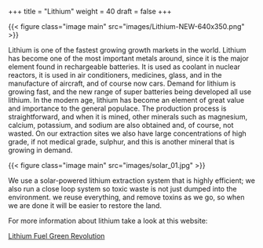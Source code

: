 +++
title = "Lithium"
weight = 40
draft = false
+++

{{< figure class="image main" src="images/Lithium-NEW-640x350.png" >}}

Lithium is one of the fastest growing growth markets in the world.
Lithium has become one of the most important metals around, since it is the major element found in rechargeable batteries. It is used as coolant in nuclear reactors, it is used in air conditioners, medicines, glass, and in the manufacture of aircraft, and of course now cars.
Demand for lithium is growing fast, and the new range of super batteries being developed all use lithium.
In the modern age, lithium has become an element of great value and importance to the general populace. The production process is straightforward, and when it is mined, other minerals such as magnesium, calcium, potassium, and sodium are also obtained and, of course, not wasted.
On our extraction sites we also have large concentrations of high grade, if not medical grade, sulphur, and this is another mineral that is growing in demand.

{{< figure class="image main" src="images/solar_01.jpg" >}}

We use a solar-powered lithium extraction system that is highly efficient; we also run a close loop system so toxic waste is not just dumped into the environment. we reuse everything, and remove toxins as we go, so when we are done it will be easier to restore the land.

For more information about lithium take a look at this website:

[Lithium Fuel Green Revolution](http://www.visualcapitalist.com/lithium-fuel-green-revolution/)
